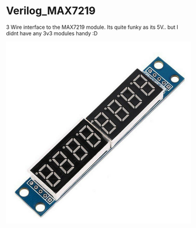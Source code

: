 # Verilog_MAX7219

3 Wire interface to the MAX7219 module. Its quite funky as its 5V.. but I didnt have any 3v3 modules handy :D<br>


![Module](https://github.com/RichardPar/Verilog_MAX7219/blob/main/max7219Module.png?raw=true)
